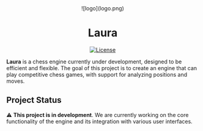 <div align="center">
  ![logo](logo.png)
</div>

# <div align="center"> Laura </div>

<div align="center">

[![License][license-badge]][license-link]

</div>

**Laura** is a chess engine currently under development, designed to be efficient and flexible. The goal of this project is to create an engine that can play competitive chess games, with support for analyzing positions and moves.

## Project Status

⚠️ **This project is in development**. We are currently working on the core functionality of the engine and its integration with various user interfaces.

[license-link]:https://github.com/hanstibberio/Laura/blob/master/LICENSE
[license-badge]:https://img.shields.io/github/license/hanstibberio/laura?style=for-the-badge&label=license&color=success